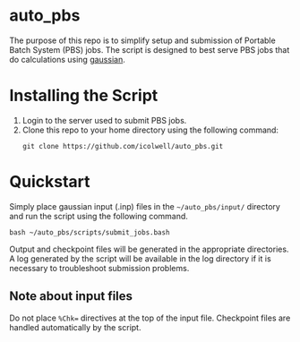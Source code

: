 # auto_pbs

The purpose of this repo is to simplify setup and submission
of Portable Batch System (PBS) jobs. The script is designed to best serve PBS
jobs that do calculations using [gaussian](http://gaussian.com/running/).

# Installing the Script

1. Login to the server used to submit PBS jobs.
2. Clone this repo to your home directory using the following command:
    ```
    git clone https://github.com/icolwell/auto_pbs.git
    ```

# Quickstart

Simply place gaussian input (.inp) files in the `~/auto_pbs/input/` directory and run the script using the following command.
```
bash ~/auto_pbs/scripts/submit_jobs.bash
```
Output and checkpoint files will be generated in the appropriate directories. A log generated by the script will be available in the log directory if it is necessary to troubleshoot submission problems.

## Note about input files

Do not place `%Chk=` directives at the top of the input file. Checkpoint files are handled
automatically by the script.
